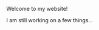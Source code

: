 <title>Marti Kandallu</title> 

<body>

Welcome to my website!

<p>
I am still working on a few things...
</p>
</body>
